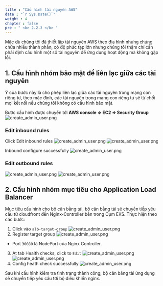 ```yaml
---
title : "Cấu hình tài nguyên AWS"
date : "`r Sys.Date()`"
weight : 4
chapter : false
pre : " <b> 2.2.3 </b> "
---
```

Mặc dù chúng tôi đã thiết lập tài nguyên AWS theo địa hình nhưng chúng chứa nhiều thành phần, có độ phức tạp lớn nhưng
chúng tôi thậm chí cần phải định cấu hình một số tài nguyên để ứng dụng hoạt động mà không gặp lỗi.
## 1. Cấu hình nhóm bảo mật để liên lạc giữa các tài nguyên
Ý của bước này là cho phép liên lạc giữa các tài nguyên trong mạng con riêng tư, theo mặc định, các tài nguyên trong mạng con riêng tư sẽ
từ chối mọi kết nối nếu chúng tôi không có cấu hình bảo mật.

Bước cấu hình được chuyển tới **AWS console => EC2 => Security Group**
![create_admin_user.png](/images/2.4-config/sg-eks-remote.png)
###  Edit inbound rules
Click Edit inbound rules
![create_admin_user.png](/images/2.4-config/inbound.png)
![create_admin_user.png](/images/2.4-config/inbound1.png)

Inbound configure successfully
![create_admin_user.png](/images/2.4-config/config-inboumd-success.png)

###  Edit outbound rules
![create_admin_user.png](/images/2.4-config/outbound.png)
![create_admin_user.png](/images/2.4-config/outboundSuccessfully.png)

## 2. Cấu hình nhóm mục tiêu cho Application Load Balancer
Mục tiêu cấu hình cho bộ cân bằng tải, bộ cân bằng tải sẽ chuyển tiếp yêu cầu từ cloudfront đến Nginx-Controller bên trong
Cụm EKS.
Thực hiện theo các bước:
1. Click vào `alb-target-group`
   ![create_admin_user.png](/images/2.4-config/configALB.png)
2. Register target group
   ![create_admin_user.png](/images/2.4-config/config-targetGroup.png)
- Port `30080` là NodePort của Nginx Controller.
3. At tab Health checks, click to `Edit`
   ![create_admin_user.png](/images/2.4-config/success-config-alb.png)
   ![create_admin_user.png](/images/2.4-config/config-heathy.png)
4. Config heath check successfully
   ![create_admin_user.png](/images/2.4-config/success-config-alb.png)

Sau khi cấu hình kiểm tra tình trạng thành công, bộ cân bằng tải ứng dụng sẽ chuyển tiếp yêu cầu tới bộ điều khiển nginx.